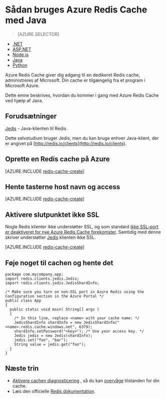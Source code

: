 <properties
   pageTitle="Sådan bruges Azure Redis Cache med Java | Microsoft Azure"
    description="Introduktion til Azure Redis Cache ved hjælp af Java"
    services="redis-cache"
    documentationCenter=""
    authors="steved0x"
    manager="douge"
    editor=""/>

<tags
    ms.service="cache"
    ms.devlang="java"
    ms.topic="hero-article"
    ms.tgt_pltfrm="cache-redis"
    ms.workload="tbd"
    ms.date="08/24/2016"
    ms.author="sdanie"/>

# <a name="how-to-use-azure-redis-cache-with-java"></a>Sådan bruges Azure Redis Cache med Java

> [AZURE.SELECTOR]
- [.NET](cache-dotnet-how-to-use-azure-redis-cache.md)
- [ASP.NET](cache-web-app-howto.md)
- [Node.js](cache-nodejs-get-started.md)
- [Java](cache-java-get-started.md)
- [Python](cache-python-get-started.md)

Azure Redis Cache giver dig adgang til en dedikeret Redis cache, administreres af Microsoft. Din cache er tilgængelig fra et program i Microsoft Azure.

Dette emne beskrives, hvordan du kommer i gang med Azure Redis Cache ved hjælp af Java.

## <a name="prerequisites"></a>Forudsætninger

[Jedis](https://github.com/xetorthio/jedis) - Java-klienten til Redis

Dette selvstudium bruger Jedis, men du kan bruge enhver Java-klient, der er angivet på [http://redis.io/clients](http://redis.io/clients).

## <a name="create-a-redis-cache-on-azure"></a>Oprette en Redis cache på Azure

[AZURE.INCLUDE [redis-cache-create](../../includes/redis-cache-create.md)]

## <a name="retrieve-the-host-name-and-access-keys"></a>Hente tasterne host navn og access

[AZURE.INCLUDE [redis-cache-create](../../includes/redis-cache-access-keys.md)]


## <a name="enable-the-non-ssl-endpoint"></a>Aktivere slutpunktet ikke SSL

Nogle Redis klienter ikke understøtter SSL, og som standard [ikke SSL-port er deaktiveret for nye Azure Redis Cache forekomster](cache-configure.md#access-ports). Samtidig med denne skriver understøtter [Jedis](https://github.com/xetorthio/jedis) klienten ikke SSL. 

[AZURE.INCLUDE [redis-cache-create](../../includes/redis-cache-non-ssl-port.md)]




## <a name="add-something-to-the-cache-and-retrieve-it"></a>Føje noget til cachen og hente det

    package com.mycompany.app;
    import redis.clients.jedis.Jedis;
    import redis.clients.jedis.JedisShardInfo;

    /* Make sure you turn on non-SSL port in Azure Redis using the Configuration section in the Azure Portal */
    public class App
    {
      public static void main( String[] args )
      {
        /* In this line, replace <name> with your cache name: */
        JedisShardInfo shardInfo = new JedisShardInfo("<name>.redis.cache.windows.net", 6379);
        shardInfo.setPassword("<key>"); /* Use your access key. */
        Jedis jedis = new Jedis(shardInfo);
        jedis.set("foo", "bar");
        String value = jedis.get("foo");
      }
    }


## <a name="next-steps"></a>Næste trin

- [Aktivere cachen diagnosticering](https://msdn.microsoft.com/library/azure/dn763945.aspx#EnableDiagnostics) , så du kan [overvåge](https://msdn.microsoft.com/library/azure/dn763945.aspx) tilstanden for din cache.
- Læs den officielle [Redis dokumentation](http://redis.io/documentation).

